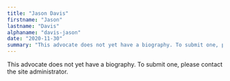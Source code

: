 ```yaml
---
title: "Jason Davis"
firstname: "Jason"
lastname: "Davis"
alphaname: "davis-jason"
date: "2020-11-30"
summary: "This advocate does not yet have a biography. To submit one, please contact the site administrator."
---
```

This advocate does not yet have a biography. To submit one, please contact the site administrator.

